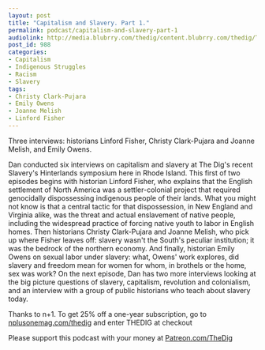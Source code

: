 ```yaml
---
layout: post
title: "Capitalism and Slavery. Part 1."
permalink: podcast/capitalism-and-slavery-part-1
audiolink: http://media.blubrry.com/thedig/content.blubrry.com/thedig/The_Dig-EP_196-SlavHint1.mp3
post_id: 988
categories: 
- Capitalism
- Indigenous Struggles
- Racism
- Slavery
tags: 
- Christy Clark-Pujara
- Emily Owens
- Joanne Melish
- Linford Fisher
---
```


Three interviews: historians Linford Fisher, Christy Clark-Pujara and Joanne Melish, and Emily Owens.

Dan conducted six interviews on capitalism and slavery at The Dig's recent Slavery's Hinterlands symposium here in Rhode Island. This first of two episodes begins with historian Linford Fisher, who explains that the English settlement of North America was a settler-colonial project that required genocidally dispossessing indigenous people of their lands. What you might not know is that a central tactic for that dispossession, in New England and Virginia alike, was the threat and actual enslavement of native people, including the widespread practice of forcing native youth to labor in English homes. Then historians Christy Clark-Pujara and Joanne Melish, who pick up where Fisher leaves off: slavery wasn't the South's peculiar institution; it was the bedrock of the northern economy. And finally, historian Emily Owens on sexual labor under slavery: what, Owens' work explores, did slavery and freedom mean for women for whom, in brothels or the home, sex was work? On the next episode, Dan has two more interviews looking at the big picture questions of slavery, capitalism, revolution and colonialism, and an interview with a group of public historians who teach about slavery today.

Thanks to n+1. To get 25% off a one-year subscription, go to 
[nplusonemag.com/thedig](http://nplusonemag.com/thedig) and enter THEDIG at checkout

Please support this podcast with your money at 
[Patreon.com/TheDig](http://Patreon.com/TheDig)